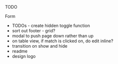 TODO

Form
- TODOs - create hidden toggle function
- sort out footer - grid?
- modal to push page down rather than up
- on table view, if match is clicked on, do edit inline?
- transition on show and hide
- readme
- design logo
